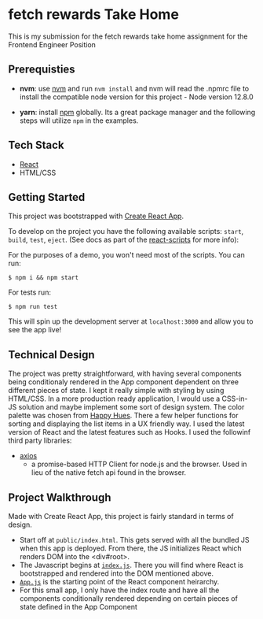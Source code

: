 # fetch rewards Take Home

This is my submission for the fetch rewards take home assignment for the Frontend Engineer Position

## Prerequisties

- **nvm**: use [nvm](https://github.com/nvm-sh/nvm) and run `nvm install` and nvm will read the .npmrc file to install the compatible node version for this project - Node version 12.8.0

- **yarn**: install [npm](https://docs.npmjs.com/) globally. Its a great package manager and the following steps will utilize `npm` in the examples.

## Tech Stack

- [React](https://reactjs.org/)
- HTML/CSS

## Getting Started

This project was bootstrapped with [Create React App](https://github.com/facebook/create-react-app).

To develop on the project you have the following available scripts: `start`, `build`, `test`, `eject`. (See docs as part of the [react-scripts](https://create-react-app.dev/docs/available-scripts/) for more info):

For the purposes of a demo, you won't need most of the scripts. You can run:

```
$ npm i && npm start
```

For tests run:

```
$ npm run test
```

This will spin up the development server at `localhost:3000` and allow you to see the app live! 

## Technical Design

The project was pretty straightforward, with having several components being conditionaly rendered in the App component dependent on three different pieces of state. I kept it really simple with styling by using HTML/CSS. In a more production ready application, I would use a CSS-in-JS solution and maybe implement some sort of design system. The color palette was chosen from [Happy Hues](https://www.happyhues.co/palettes/4). There a few helper functions for sorting and displaying the list items in a UX friendly way. I used the latest version of React and the latest features such as Hooks. I used the followinf third party libraries:

- [axios](https://axios-http.com/docs/intro) 
  - a promise-based HTTP Client for node.js and the browser. Used in lieu of the native fetch api found in the browser.  

## Project Walkthrough

Made with Create React App, this project is fairly standard in terms of design.

- Start off at `public/index.html`. This gets served with all the bundled JS when this app is deployed. From there, the JS initializes React which renders DOM into the <div#root>.
- The Javascript begins at [`index.js`](src/index.js). There you will find where React is bootstrapped and rendered into the DOM mentioned above.
- [`App.js`](src/components/App.js) is the starting point of the React component heirarchy. 
- For this small app, I only have the index route and have all the components conditionally rendered depending on certain pieces of state defined in the App Component



